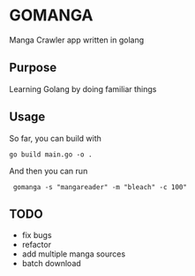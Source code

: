 # GOMANGA #


Manga Crawler app written in golang


## Purpose ##

Learning Golang by doing familiar things 



## Usage ##

So far, you can build with 

``` go build main.go -o . ```

And then you can run 

``` gomanga -s "mangareader" -m "bleach" -c 100"```



## TODO ##

- fix bugs
- refactor
- add multiple manga sources 
- batch download 

